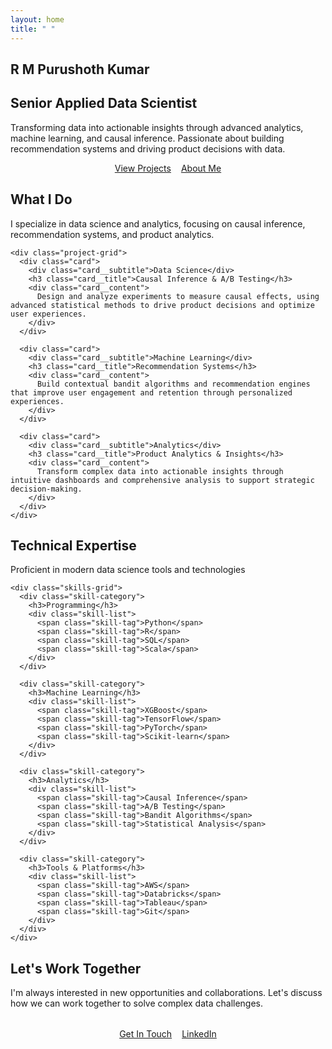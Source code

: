 ```yaml
---
layout: home
title: " "
---
```


<!-- Hero Section -->
<section class="section section--hero">
  <div class="container">
    <div class="hero">
      <h1 class="hero__title">R M Purushoth Kumar</h1>
      <h2 class="hero__subtitle">Senior Applied Data Scientist</h2>
      <p class="hero__description">
        Transforming data into actionable insights through advanced analytics, machine learning, and causal inference. 
        Passionate about building recommendation systems and driving product decisions with data.
      </p>
      <div style="display: flex; gap: 1rem; justify-content: center; flex-wrap: wrap;">
        <a href="/projects/" class="btn btn--primary">
          <i class="fas fa-rocket"></i>
          View Projects
        </a>
        <a href="/about/" class="btn btn--secondary">
          <i class="fas fa-user"></i>
          About Me
        </a>
      </div>
    </div>
  </div>
</section>

<!-- Featured Section -->
<section class="section">
  <div class="container">
    <div class="text-center mb-5">
      <h2>What I Do</h2>
      <p style="max-width: 600px; margin: 0 auto; color: var(--text-secondary);">
        I specialize in data science and analytics, focusing on causal inference, recommendation systems, and product analytics.
      </p>
    </div>
    
    <div class="project-grid">
      <div class="card">
        <div class="card__subtitle">Data Science</div>
        <h3 class="card__title">Causal Inference & A/B Testing</h3>
        <div class="card__content">
          Design and analyze experiments to measure causal effects, using advanced statistical methods to drive product decisions and optimize user experiences.
        </div>
      </div>
      
      <div class="card">
        <div class="card__subtitle">Machine Learning</div>
        <h3 class="card__title">Recommendation Systems</h3>
        <div class="card__content">
          Build contextual bandit algorithms and recommendation engines that improve user engagement and retention through personalized experiences.
        </div>
      </div>
      
      <div class="card">
        <div class="card__subtitle">Analytics</div>
        <h3 class="card__title">Product Analytics & Insights</h3>
        <div class="card__content">
          Transform complex data into actionable insights through intuitive dashboards and comprehensive analysis to support strategic decision-making.
        </div>
      </div>
    </div>
  </div>
</section>

<!-- Skills Preview Section -->
<section class="section" style="background: var(--bg-secondary);">
  <div class="container">
    <div class="text-center mb-5">
      <h2>Technical Expertise</h2>
      <p style="max-width: 600px; margin: 0 auto; color: var(--text-secondary);">
        Proficient in modern data science tools and technologies
      </p>
    </div>
    
    <div class="skills-grid">
      <div class="skill-category">
        <h3>Programming</h3>
        <div class="skill-list">
          <span class="skill-tag">Python</span>
          <span class="skill-tag">R</span>
          <span class="skill-tag">SQL</span>
          <span class="skill-tag">Scala</span>
        </div>
      </div>
      
      <div class="skill-category">
        <h3>Machine Learning</h3>
        <div class="skill-list">
          <span class="skill-tag">XGBoost</span>
          <span class="skill-tag">TensorFlow</span>
          <span class="skill-tag">PyTorch</span>
          <span class="skill-tag">Scikit-learn</span>
        </div>
      </div>
      
      <div class="skill-category">
        <h3>Analytics</h3>
        <div class="skill-list">
          <span class="skill-tag">Causal Inference</span>
          <span class="skill-tag">A/B Testing</span>
          <span class="skill-tag">Bandit Algorithms</span>
          <span class="skill-tag">Statistical Analysis</span>
        </div>
      </div>
      
      <div class="skill-category">
        <h3>Tools & Platforms</h3>
        <div class="skill-list">
          <span class="skill-tag">AWS</span>
          <span class="skill-tag">Databricks</span>
          <span class="skill-tag">Tableau</span>
          <span class="skill-tag">Git</span>
        </div>
      </div>
    </div>
  </div>
</section>

<!-- CTA Section -->
<section class="section">
  <div class="container">
    <div class="text-center">
      <h2>Let's Work Together</h2>
      <p style="max-width: 600px; margin: 0 auto 2rem auto; color: var(--text-secondary);">
        I'm always interested in new opportunities and collaborations. Let's discuss how we can work together to solve complex data challenges.
      </p>
      <div style="display: flex; gap: 1rem; justify-content: center; flex-wrap: wrap;">
        <a href="mailto:purushoth.iitkgp@gmail.com" class="btn btn--primary">
          <i class="fas fa-envelope"></i>
          Get In Touch
        </a>
        <a href="https://linkedin.com/in/purushothkumar" target="_blank" class="btn btn--outline">
          <i class="fab fa-linkedin"></i>
          LinkedIn
        </a>
      </div>
    </div>
  </div>
</section>
